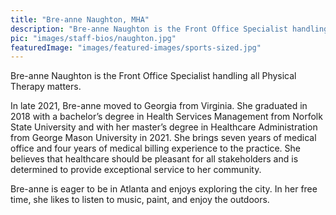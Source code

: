 ```yaml
---
title: "Bre-anne Naughton, MHA"
description: "Bre-anne Naughton is the Front Office Specialist handling all Physical Therapy matters."
pic: "images/staff-bios/naughton.jpg"
featuredImage: "images/featured-images/sports-sized.jpg"
---
```


Bre-anne Naughton is the Front Office Specialist handling all Physical Therapy matters.

In late 2021, Bre-anne moved to Georgia from Virginia. She graduated in 2018 with a bachelor’s
degree in Health Services Management from Norfolk State University and with her master’s
degree in Healthcare Administration from George Mason University in 2021. She brings seven
years of medical office and four years of medical billing experience to the practice. She believes
that healthcare should be pleasant for all stakeholders and is determined to provide exceptional
service to her community.

Bre-anne is eager to be in Atlanta and enjoys exploring the city. In her free time, she likes to
listen to music, paint, and enjoy the outdoors.
